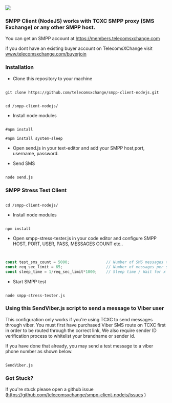 ![](https://user-images.githubusercontent.com/26701933/54167718-c5161f80-4473-11e9-82cc-f6ff64227d8e.png)

### SMPP Client (NodeJS) works with TCXC SMPP proxy (SMS Exchange) or any other SMPP host.

You can get an SMPP account at https://members.telecomsxchange.com

if you dont have an existing buyer account on TelecomsXChange visit www.telecomsxchange.com/buyerjoin 


### Installation

- Clone this repository to your machine
```shell

git clone https://github.com/telecomsxchange/smpp-client-nodejs.git

```

```shell

cd /smpp-client-nodejs/

```

- Install node modules

```shell

#npm install

#npm install system-sleep

```

- Open send.js in your text-editor and add your SMPP host,port, username, password.


- Send SMS 

```shell

node send.js 

```

### SMPP Stress Test Client

```shell

cd /smpp-client-nodejs/

```

- Install node modules

```shell

npm install

```

- Open smpp-stress-tester.js in your code editor and configure SMPP HOST, PORT, USER, PASS, MESSAGES COUNT etc..

```javascript


const test_sms_count = 5000;                // Number of SMS messages to send.
const req_sec_limit = 65;                   // Number of messages per second
const sleep_time = 1/req_sec_limit*1000;    // Sleep time / Wait for x secs

```


- Start SMPP test

```shell

node smpp-stress-tester.js

```



### Using this SendViber.js script to send a message to Viber user

This configuration only works if you're using TCXC to send messages through viber. You must first have purchased Viber SMS route on TCXC first in order to be routed through the correct link, We also require sender ID verification process to whitelist your brandname or sender id.

If you have done that already, you may send a test message to a viber phone number as shown below.

```shell

SendViber.js

```

### Got Stuck?

If you're stuck please open a github issue (https://github.com/telecomsxchange/smpp-client-nodejs/issues )




